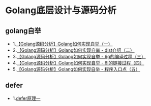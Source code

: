 # Golang底层设计与源码分析


## golang自举

 - 1.[【Golang源码分析】Golang如何实现自举（一）](go自举/1.md)
 - 2.[【Golang源码分析】Golang如何实现自举 - dist介绍（二）](go自举/2.md)
 - 3.[【Golang源码分析】Golang如何实现自举 - 6g的编译过程（三）](go自举/3.md)
 - 4.[【Golang源码分析】Golang如何实现自举 - 6l的链接过程（四）](go自举/4.md)
 - 5.[【Golang源码分析】Golang如何实现自举 - 程序入口点（五）](go自举/5.md)
 
 
 ## defer
 - 1.[defer原理一](go_defer/1.md)
